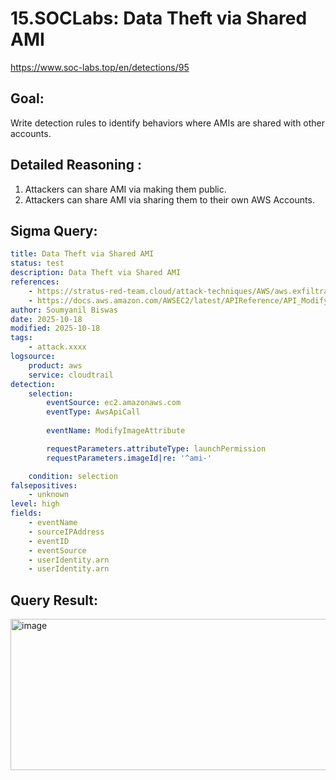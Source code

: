 # 15.SOCLabs: Data Theft via Shared AMI

https://www.soc-labs.top/en/detections/95

## Goal: 
Write detection rules to identify behaviors where AMIs are shared with other accounts.

## Detailed Reasoning :
1. Attackers can share AMI via making them public.
2. Attackers can share AMI via sharing them to their own AWS Accounts.

## Sigma Query:

```yaml
title: Data Theft via Shared AMI
status: test
description: Data Theft via Shared AMI
references:
    - https://stratus-red-team.cloud/attack-techniques/AWS/aws.exfiltration.ec2-share-ami/
    - https://docs.aws.amazon.com/AWSEC2/latest/APIReference/API_ModifyImageAttribute.html
author: Soumyanil Biswas
date: 2025-10-18
modified: 2025-10-18
tags:
    - attack.xxxx
logsource:
    product: aws
    service: cloudtrail
detection:
    selection:
        eventSource: ec2.amazonaws.com
        eventType: AwsApiCall
        
        eventName: ModifyImageAttribute

        requestParameters.attributeType: launchPermission
        requestParameters.imageId|re: '^ami-'

    condition: selection 
falsepositives:
    - unknown
level: high
fields:
    - eventName
    - sourceIPAddress
    - eventID
    - eventSource
    - userIdentity.arn
    - userIdentity.arn
```

## Query Result:

<img width="1800" height="242" alt="image" src="https://github.com/user-attachments/assets/5a0a09f0-bb27-4500-a1a1-35018ef54bbe" />

